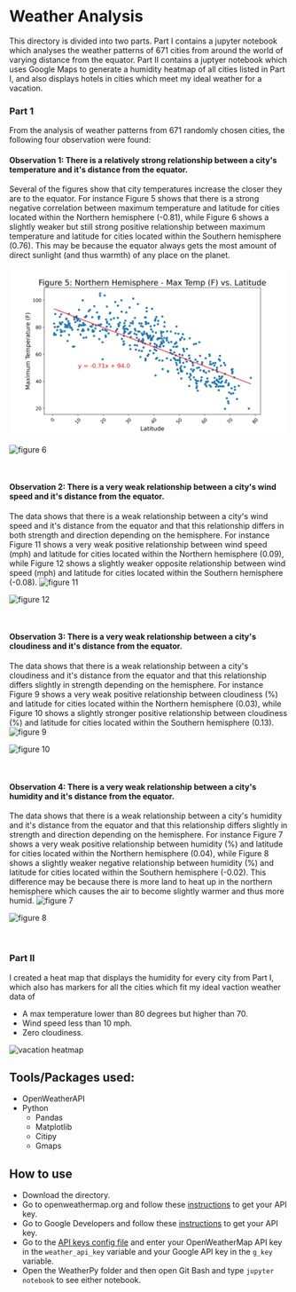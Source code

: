 # Weather Analysis

This directory is divided into two parts. Part I contains a jupyter notebook which analyses the weather patterns of 671 cities from around the world of varying distance from the equator. Part II contains a juptyer notebook which uses Google Maps to generate a humidity heatmap of all cities listed in Part I, and also displays hotels in cities which meet my ideal weather for a vacation.

### Part 1

From the analysis of weather patterns from 671 randomly chosen cities, the following four observation were found:
#### Observation 1: There is a relatively strong relationship between a city's temperature and it's distance from the equator.
Several of the figures show that city temperatures increase the closer they are to the equator. For instance Figure 5 shows that there is a strong negative correlation between maximum temperature and latitude for cities located within the Northern hemisphere (-0.81), while Figure 6 shows a slightly weaker but still strong positive relationship between maximum temperature and latitude for cities located within the Southern hemisphere (0.76). This may be because the equator always gets the most amount of direct sunlight (and thus warmth) of any place on the planet.

![figure 5](WeatherPy/output/Part-1/figure-5.png)

![figure 6](output/Part-1/figure-6.PNG)

<br>

#### Observation 2: There is a very weak relationship between a city's wind speed and it's distance from the equator.
The data shows that there is a weak relationship between a city's wind speed and it's distance from the equator and that this relationship differs in both strength and direction depending on the hemisphere. For instance Figure 11 shows a very weak positive relationship between wind speed (mph) and latitude for cities located within the Northern hemisphere (0.09), while Figure 12 shows a slightly weaker opposite relationship between wind speed (mph) and latitude for cities located within the Southern hemisphere (-0.08).
![figure 11](output/Part-1/figure-11.PNG)

![figure 12](output/Part-1/figure-12.PNG)

<br>

#### Observation 3: There is a very weak relationship between a city's cloudiness and it's distance from the equator.
The data shows that there is a weak relationship between a city's cloudiness and it's distance from the equator and that this relationship differs slightly in strength depending on the hemisphere. For instance Figure 9 shows a very weak positive relationship between cloudiness (%) and latitude for cities located within the Northern hemisphere (0.03), while Figure 10 shows a slightly stronger positive relationship between cloudiness (%) and latitude for cities located within the Southern hemisphere (0.13).
![figure 9](output/Part-1/figure-9.PNG)

![figure 10](output/Part-1/figure-10.PNG)

<br>

#### Observation 4: There is a very weak relationship between a city's humidity and it's distance from the equator.
The data shows that there is a weak relationship between a city's humidity and it's distance from the equator and that this relationship differs slightly in strength and direction depending on the hemisphere. For instance Figure 7 shows a very weak positive relationship between humidity (%) and latitude for cities located within the Northern hemisphere (0.04), while Figure 8 shows a slightly weaker negative relationship between humidity (%) and latitude for cities located within the Southern hemisphere (-0.02). This difference may be because there is more land to heat up in the northern hemisphere which causes the air to become slightly warmer and thus more humid.
![figure 7](output/Part-1/figure-7.PNG)

![figure 8](output/Part-1/figure-8.PNG)

<br>

### Part II 

I created a heat map that displays the humidity for every city from Part I, which also has markers for all the cities which fit my ideal vaction weather data of 
- A max temperature lower than 80 degrees but higher than 70.
- Wind speed less than 10 mph.
- Zero cloudiness.

![vacation heatmap](output/Part-2/city-hotel-heatmap.PNG)

## Tools/Packages used:
- OpenWeatherAPI
- Python
  - Pandas
  - Matplotlib
  - Citipy
  - Gmaps

## How to use
- Download the directory.
- Go to openweathermap.org and follow these [instructions](https://openweathermap.org/appid) to get your API key.
- Go to Google Developers and follow these [instructions](https://developers.google.com/maps/documentation/embed/get-api-key) to get your API key.
- Go to the [API keys config file](WeatherPy/api_keys.py) and enter your OpenWeatherMap API key in the `weather_api_key` variable and your Google API key in the `g_key` variable.
- Open the WeatherPy folder and then open Git Bash and type `jupyter notebook` to see either notebook.
